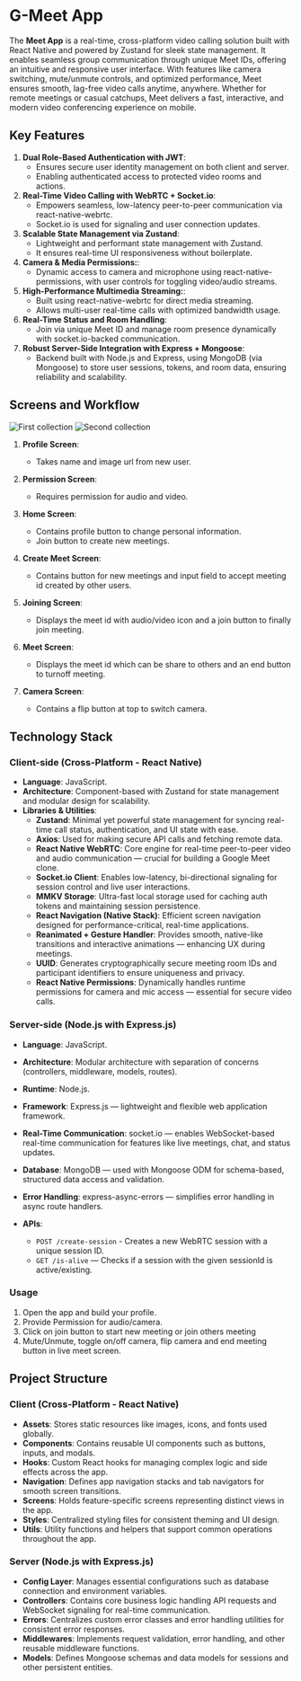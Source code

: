 # G-Meet App

The **Meet App** is a real-time, cross-platform video calling solution built with React Native and powered by Zustand for sleek state management. It enables seamless group communication through unique Meet IDs, offering an intuitive and responsive user interface. With features like camera switching, mute/unmute controls, and optimized performance, Meet ensures smooth, lag-free video calls anytime, anywhere. Whether for remote meetings or casual catchups, Meet delivers a fast, interactive, and modern video conferencing experience on mobile.

## Key Features

1. **Dual Role-Based Authentication with JWT**: 
   - Ensures secure user identity management on both client and server.
   - Enabling authenticated access to protected video rooms and actions.
2. **Real-Time Video Calling with WebRTC + Socket.io**:
   - Empowers seamless, low-latency peer-to-peer communication via react-native-webrtc. 
   - Socket.io is used for signaling and user connection updates.
3. **Scalable State Management via Zustand**:
   - Lightweight and performant state management with Zustand.
   - It ensures real-time UI responsiveness without boilerplate.
4. **Camera & Media Permissions:**:
   - Dynamic access to camera and microphone using react-native-permissions, with user controls for toggling video/audio streams.
5. **High-Performance Multimedia Streaming:**:
   - Built using react-native-webrtc for direct media streaming.
   - Allows multi-user real-time calls with optimized bandwidth usage.
6. **Real-Time Status and Room Handling**:
   - Join via unique Meet ID and manage room presence dynamically with socket.io-backed communication.
7. **Robust Server-Side Integration with Express + Mongoose**:
   - Backend built with Node.js and Express, using MongoDB (via Mongoose) to store user sessions, tokens, and room data, ensuring reliability and scalability.


   
## Screens and Workflow

![First collection](https://drive.google.com/uc?export=view&id=191oDU8vU1Xfw_Wk10q87eccSHqYC4iVZ)
![Second collection](https://drive.google.com/uc?export=view&id=1g0mZYEGrHbfHg-3BGQL5w6zxEG4RAPx1)


1. **Profile Screen**: 
   - Takes name and image url from new user.
   
2. **Permission Screen**:
   - Requires permission for audio and video.

3. **Home Screen**:
   - Contains profile button to change personal information.
   - Join button to create new meetings.

4. **Create Meet Screen**:
   - Contains button for new meetings and input field to accept meeting id created by other users. 
   
5. **Joining Screen**:
   - Displays the meet id with audio/video icon and a join button to finally join meeting.

6. **Meet Screen**:
   - Displays the meet id which can be share to others and an end button to turnoff meeting.

7. **Camera Screen**:
   - Contains a flip button at top to switch camera.



## Technology Stack

### Client-side (Cross-Platform - React Native)

- **Language**: JavaScript.
- **Architecture**: Component-based with Zustand for state management and modular design for scalability.
- **Libraries & Utilities**:
  - **Zustand**: Minimal yet powerful state management for syncing real-time call status, authentication, and UI state with ease.
  - **Axios**: Used for making secure API calls and fetching remote data.
  - **React Native WebRTC**: Core engine for real-time peer-to-peer video and audio communication — crucial for building a Google Meet clone.
  - **Socket.io Client**: Enables low-latency, bi-directional signaling for session control and live user interactions.
  - **MMKV Storage**: Ultra-fast local storage used for caching auth tokens and maintaining session persistence.
  - **React Navigation (Native Stack)**: Efficient screen navigation designed for performance-critical, real-time applications.
  - **Reanimated + Gesture Handler**: Provides smooth, native-like transitions and interactive animations — enhancing UX during meetings.
  - **UUID**: Generates cryptographically secure meeting room IDs and participant identifiers to ensure uniqueness and privacy.
  - **React Native Permissions**: Dynamically handles runtime permissions for camera and mic access — essential for secure video calls.

### Server-side (Node.js with Express.js)

- **Language**: JavaScript.
- **Architecture**: Modular architecture with separation of concerns (controllers, middleware, models, routes).
- **Runtime**: Node.js.
- **Framework**: Express.js — lightweight and flexible web application framework.
- **Real-Time Communication**: socket.io — enables WebSocket-based real-time communication for features like live meetings, chat, and status updates.
- **Database**: MongoDB — used with Mongoose ODM for schema-based, structured data access and validation.
- **Error Handling**: express-async-errors — simplifies error handling in async route handlers.

- **APIs**:
  - `POST /create-session` - Creates a new WebRTC session with a unique session ID.
  - `GET /is-alive` — Checks if a session with the given sessionId is active/existing.

### Usage

1. Open the app and build your profile.
2. Provide Permission for audio/camera.
3. Click on join button to start new meeting or join others meeting
4. Mute/Unmute, toggle on/off camera, flip camera and end meeting button in live meet screen.

## Project Structure

### Client (Cross-Platform - React Native)
 
- **Assets**: Stores static resources like images, icons, and fonts used globally.
- **Components**: Contains reusable UI components such as buttons, inputs, and modals.
- **Hooks**: Custom React hooks for managing complex logic and side effects across the app.
- **Navigation**: Defines app navigation stacks and tab navigators for smooth screen transitions.
- **Screens**: Holds feature-specific screens representing distinct views in the app.
- **Styles**: Centralized styling files for consistent theming and UI design.
- **Utils**: Utility functions and helpers that support common operations throughout the app.


### Server (Node.js with Express.js)


- **Config Layer**: Manages essential configurations such as database connection and environment variables.
- **Controllers**: Contains core business logic handling API requests and WebSocket signaling for real-time communication.
- **Errors**: Centralizes custom error classes and error handling utilities for consistent error responses.
- **Middlewares**: Implements request validation, error handling, and other reusable middleware functions.
- **Models**: Defines Mongoose schemas and data models for sessions and other persistent entities.
